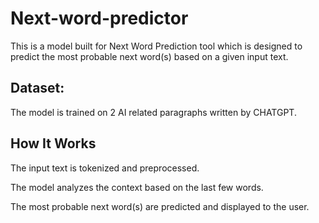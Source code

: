 # Next-word-predictor

This is a model built for Next Word Prediction tool which is designed to predict the most probable next word(s) based on a given input text. 

## Dataset:
The model is trained on 2 AI related paragraphs written by CHATGPT.

## How It Works
The input text is tokenized and preprocessed.

The model analyzes the context based on the last few words.

The most probable next word(s) are predicted and displayed to the user.
